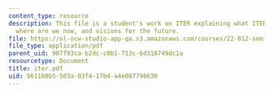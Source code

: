 ```yaml
---
content_type: resource
description: This file is a student's work on ITER explaining what ITER is, its history,
  where are we now, and visions for the future.
file: https://ol-ocw-studio-app-qa.s3.amazonaws.com/courses/22-012-seminar-fusion-and-plasma-physics-spring-2006/5611b0b5503a03f417b4a4e087796630_iter.pdf
file_type: application/pdf
parent_uid: 907f93ca-b2dc-c0b1-713c-6d318749dc1a
resourcetype: Document
title: iter.pdf
uid: 5611b0b5-503a-03f4-17b4-a4e087796630
---
```


